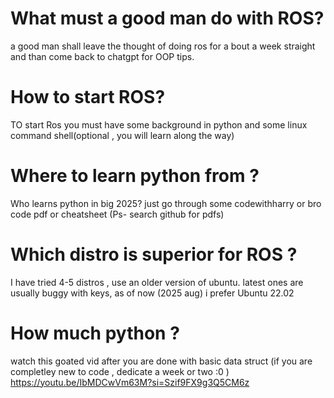 # What must a good man do with ROS?
a good man shall leave the thought of doing ros for a bout a week straight and than come back to chatgpt for OOP tips.

# How to start ROS?
TO start Ros you must have some background in python and some linux command shell(optional , you will learn along the way)

# Where to learn python from ? 
Who learns python in big 2025? just go through some codewithharry or bro code pdf or cheatsheet (Ps- search github for pdfs)

# Which distro is superior for ROS ?
I have tried 4-5 distros , use an older version of ubuntu. latest ones are usually buggy with keys, as of now (2025 aug) i prefer Ubuntu 22.02

# How much python ? 
watch this goated vid after you are done with basic data struct (if you are completley new to code , dedicate a week or two :0 ) https://youtu.be/IbMDCwVm63M?si=Szif9FX9g3Q5CM6z
